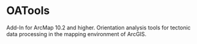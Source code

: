 # OATools
Add-In for ArcMap 10.2 and higher. Orientation analysis tools for tectonic data processing in the mapping environment of ArcGIS. 
